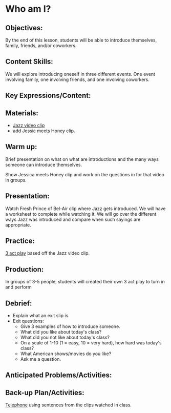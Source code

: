 # Who am I?

## Objectives:
By the end of this lesson, students will be able to introduce themselves, family, friends, and/or coworkers.
## Content Skills:
We will explore introducing oneself in three different events. One event involving family, one involving friends, and one involving coworkers.
## Key Expressions/Content:

## Materials:
- [Jazz video clip](https://github.com/crazcalm/oral-english/blob/master/clips/jazz_introduction.md)
- add Jessic meets Honey clip.

## Warm up:
Brief presentation on what on what are introductions and the many ways someone can introduce themselves.

Show Jessica meets Honey clip and work on the questions in for that video in groups.


## Presentation:
Watch Fresh Prince of Bel-Air clip where Jazz gets introduced. We will have a worksheet to complete while watching it. We will go over the different ways Jazz was introduced and compare when such sayings are appropriate.

## Practice:
[3 act play](https://github.com/crazcalm/oral-english/blob/master/clips/jazz_introduction.md) based off the Jazz video clip.

## Production:
In groups of 3-5 people, students will created their own 3 act play to turn in and perform

## Debrief:
- Explain what an exit slip is.
- Exit questions:
	- Give 3 examples of how to introduce someone.
	- What did you like about today's class?
	- What did you not like about today's class?
	- On a scale of 1-10 (1 = easy, 10 = very hard), how hard was today's class?
	- What American shows/movies do you like?
	- Ask me a question.

## Anticipated Problems/Activities:

## Back-up Plan/Activities:
[Telephone](https://github.com/crazcalm/oral-english/tree/master/activities#telephone) using sentences from the clips watched in class.